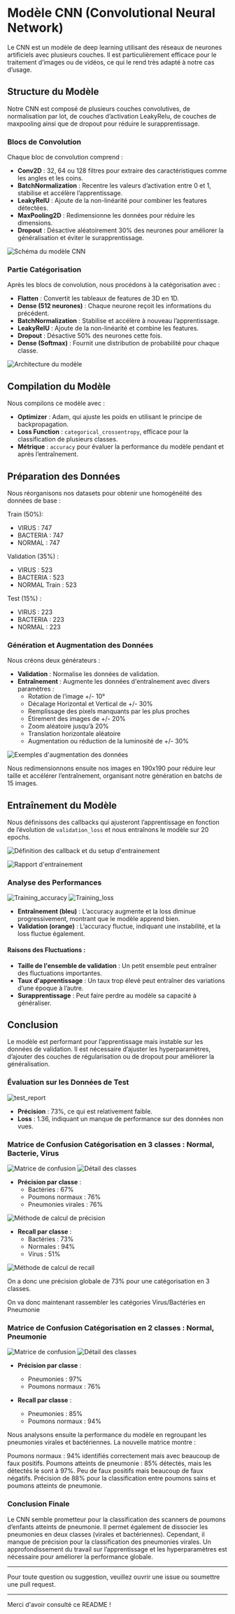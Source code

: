 
# Modèle CNN (Convolutional Neural Network)

Le CNN est un modèle de deep learning utilisant des réseaux de neurones artificiels avec plusieurs couches. Il est particulièrement efficace pour le traitement d’images ou de vidéos, ce qui le rend très adapté à notre cas d’usage.

## Structure du Modèle

Notre CNN est composé de plusieurs couches convolutives, de normalisation par lot, de couches d’activation LeakyRelu, de couches de maxpooling ainsi que de dropout pour réduire le surapprentissage.

### Blocs de Convolution

Chaque bloc de convolution comprend :
- **Conv2D** : 32, 64 ou 128 filtres pour extraire des caractéristiques comme les angles et les coins.
- **BatchNormalization** : Recentre les valeurs d’activation entre 0 et 1, stabilise et accélère l’apprentissage.
- **LeakyRelU** : Ajoute de la non-linéarité pour combiner les features détectées.
- **MaxPooling2D** : Redimensionne les données pour réduire les dimensions.
- **Dropout** : Désactive aléatoirement 30% des neurones pour améliorer la généralisation et éviter le surapprentissage.

![Schéma du modèle CNN](https://github.com/ArrnaudMoreau22/Convolutional_neural_network/assets/113347237/8bb3cd91-f959-4c81-b197-84e5a890f873)

### Partie Catégorisation

Après les blocs de convolution, nous procédons à la catégorisation avec :
- **Flatten** : Convertit les tableaux de features de 3D en 1D.
- **Dense (512 neurones)** : Chaque neurone reçoit les informations du précédent.
- **BatchNormalization** : Stabilise et accélère à nouveau l’apprentissage.
- **LeakyRelU** : Ajoute de la non-linéarité et combine les features.
- **Dropout** : Désactive 50% des neurones cette fois.
- **Dense (Softmax)** : Fournit une distribution de probabilité pour chaque classe.

![Architecture du modèle](https://github.com/ArrnaudMoreau22/Convolutional_neural_network/assets/113347237/10efb662-7b7a-43e7-9061-22abf2467839)

## Compilation du Modèle

Nous compilons ce modèle avec :
- **Optimizer** : Adam, qui ajuste les poids en utilisant le principe de backpropagation.
- **Loss Function** : `categorical_crossentropy`, efficace pour la classification de plusieurs classes.
- **Métrique** : `accuracy` pour évaluer la performance du modèle pendant et après l’entraînement.

## Préparation des Données

Nous réorganisons nos datasets pour obtenir une homogénéité des données de base :

Train (50%):
- VIRUS : 747
- BACTERIA : 747
- NORMAL : 747

Validation (35%) :
- VIRUS : 523
- BACTERIA : 523
- NORMAL Train : 523

Test (15%) :
- VIRUS : 223
- BACTERIA : 223
- NORMAL : 223

### Génération et Augmentation des Données

Nous créons deux générateurs :
- **Validation** : Normalise les données de validation.
- **Entraînement** : Augmente les données d'entraînement avec divers paramètres :
  - Rotation de l’image +/- 10°
  - Décalage Horizontal et Vertical de +/- 30%
  - Remplissage des pixels manquants par les plus proches
  - Étirement des images de +/- 20%
  - Zoom aléatoire jusqu’à 20%
  - Translation horizontale aléatoire
  - Augmentation ou réduction de la luminosité de +/- 30%

![Exemples d'augmentation des données](https://github.com/ArrnaudMoreau22/Convolutional_neural_network/assets/113347237/8bb35859-02f0-47ca-8296-46bc2c55858c)


Nous redimensionnons ensuite nos images en 190x190 pour réduire leur taille et accélérer l’entraînement, organisant notre génération en batchs de 15 images.

## Entraînement du Modèle

Nous définissons des callbacks qui ajusteront l’apprentissage en fonction de l’évolution de `validation_loss` et nous entraînons le modèle sur 20 epochs.

![Définition des callback et du setup d'entrainement](https://github.com/ArrnaudMoreau22/Convolutional_neural_network/assets/113347237/9298088e-8f4d-44e6-9e24-095178bf0a21)

![Rapport d'entrainement](https://github.com/ArrnaudMoreau22/Convolutional_neural_network/assets/113347237/b5e84aeb-7e08-4904-98c0-9a3f5c980893)

### Analyse des Performances

![Training_accuracy](https://github.com/ArrnaudMoreau22/Convolutional_neural_network/assets/113347237/d531ec63-c01c-4501-93bd-18e50ebf2c95)
![Training_loss](https://github.com/ArrnaudMoreau22/Convolutional_neural_network/assets/113347237/f5707d84-e5e3-41ae-a8fd-46380f50a5fc)

- **Entraînement (bleu)** : L’accuracy augmente et la loss diminue progressivement, montrant que le modèle apprend bien.
- **Validation (orange)** : L’accuracy fluctue, indiquant une instabilité, et la loss fluctue également.

#### Raisons des Fluctuations :
- **Taille de l'ensemble de validation** : Un petit ensemble peut entraîner des fluctuations importantes.
- **Taux d'apprentissage** : Un taux trop élevé peut entraîner des variations d’une époque à l’autre.
- **Surapprentissage** : Peut faire perdre au modèle sa capacité à généraliser.

## Conclusion

Le modèle est performant pour l’apprentissage mais instable sur les données de validation. Il est nécessaire d’ajuster les hyperparamètres, d’ajouter des couches de régularisation ou de dropout pour améliorer la généralisation.

### Évaluation sur les Données de Test

![test_report](https://github.com/ArrnaudMoreau22/Convolutional_neural_network/assets/113347237/c1466c03-8bd6-484b-9899-8b647b6bf10b)


- **Précision** : 73%, ce qui est relativement faible.
- **Loss** : 1.36, indiquant un manque de performance sur des données non vues.

### Matrice de Confusion Catégorisation en 3 classes : Normal, Bacterie, Virus

![Matrice de confusion](https://github.com/ArrnaudMoreau22/Convolutional_neural_network/assets/113347237/b6109619-bc67-4e91-af0f-6ab50766a629)
![Détail des classes](https://github.com/ArrnaudMoreau22/Convolutional_neural_network/assets/113347237/5f9d6a41-76f5-4c7d-acbe-856f903215c7)

- **Précision par classe** :
  - Bactéries : 67%
  - Poumons normaux : 76%
  - Pneumonies virales : 76%

![Méthode de calcul de précision](https://github.com/ArrnaudMoreau22/Convolutional_neural_network/assets/113347237/0f60dc0e-1f13-4cbf-898e-8846ae432f4d)

- **Recall par classe** :
  - Bactéries : 73%
  - Normales : 94%
  - Virus : 51%

![Méthode de calcul de recall](https://github.com/ArrnaudMoreau22/Convolutional_neural_network/assets/113347237/d0d3dd2f-112a-46c1-bfd7-84ce00d53408)

On a donc une précision globale de 73% pour une catégorisation en 3 classes.

On va donc maintenant rassembler les catégories Virus/Bactéries en Pneumonie 

### Matrice de Confusion Catégorisation en 2 classes : Normal, Pneumonie

![Matrice de confusion](https://github.com/ArrnaudMoreau22/Convolutional_neural_network/assets/113347237/f527573e-8b90-471f-8912-d234db60efc5)
![Détail des classes](https://github.com/ArrnaudMoreau22/Convolutional_neural_network/assets/113347237/684306d2-9115-454a-9927-8f56d4aebf08)

- **Précision par classe** :
  - Pneumonies : 97%
  - Poumons normaux : 76%

- **Recall par classe** :
  - Pneumonies : 85%
  - Poumons normaux : 94%

Nous analysons ensuite la performance du modèle en regroupant les pneumonies virales et bactériennes. La nouvelle matrice montre :

Poumons normaux : 94% identifiés correctement mais avec beaucoup de faux positifs.
Poumons atteints de pneumonie : 85% détectés, mais les détectés le sont à 97%. Peu de faux positifs mais beaucoup de faux négatifs.
Précision de 88% pour la classification entre poumons sains et poumons atteints de pneumonie.


### Conclusion Finale

Le CNN semble prometteur pour la classification des scanners de poumons d’enfants atteints de pneumonie. Il permet également de dissocier les pneumonies en deux classes (virales et bactériennes). Cependant, il manque de précision pour la classification des pneumonies virales. Un approfondissement du travail sur l’apprentissage et les hyperparamètres est nécessaire pour améliorer la performance globale.

---

Pour toute question ou suggestion, veuillez ouvrir une issue ou soumettre une pull request.

---

Merci d'avoir consulté ce README !
